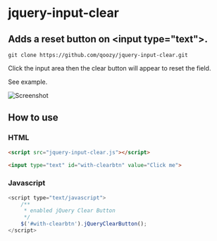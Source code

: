 # jquery-input-clear

## Adds a reset button on \<input type="text">.

````Shell
git clone https://github.com/qoozy/jquery-input-clear.git
````

Click the input area then the clear button will appear to reset the field.

See example.

![Screenshot](https://raw.githubusercontent.com/qoozy/jquery-input-clear/master/example/sample.png)

## How to use

### HTML
````html
<script src="jquery-input-clear.js"></script>

<input type="text" id="with-clearbtn" value="Click me">
````

### Javascript
````js
<script type="text/javascript">
    /**
     * enabled jQuery Clear Button
     */
    $('#with-clearbtn').jQueryClearButton();
</script>
````
